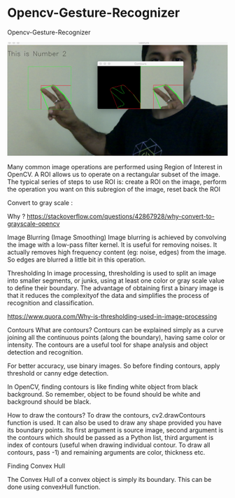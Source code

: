 # Opencv-Gesture-Recognizer
Opencv-Gesture-Recognizer

![Screenshot software](https://github.com/credo92/Opencv-Gesture-Recognizer/blob/master/sample.png "screenshot software")

Many common image operations are performed using Region of Interest in OpenCV. A ROI allows us to operate on a rectangular subset of the image. The typical series of steps to use ROI is: create a ROI on the image, perform the operation you want on this subregion of the image, reset back the ROI

Convert to gray scale :

Why ? https://stackoverflow.com/questions/42867928/why-convert-to-grayscale-opencv

Image Blurring (Image Smoothing)
Image blurring is achieved by convolving the image with a low-pass filter kernel. It is useful for removing noises. It actually removes high frequency content (eg: noise, edges) from the image. So edges are blurred a little bit in this operation.

Thresholding
In image processing, thresholding is used to split an image into smaller segments, or junks, using at least one color or gray scale value to define their boundary. The advantage of obtaining first a binary image is that it reduces the complexityof the data and simplifies the process of recognition and classification.



https://www.quora.com/Why-is-thresholding-used-in-image-processing


Contours
What are contours?
Contours can be explained simply as a curve joining all the continuous points (along the boundary), having same color or intensity. The contours are a useful tool for shape analysis and object detection and recognition.

For better accuracy, use binary images. So before finding contours, apply threshold or canny edge detection.

In OpenCV, finding contours is like finding white object from black background. So remember, object to be found should be white and background should be black.

How to draw the contours?
To draw the contours, cv2.drawContours function is used. It can also be used to draw any shape provided you have its boundary points. Its first argument is source image, second argument is the contours which should be passed as a Python list, third argument is index of contours (useful when drawing individual contour. To draw all contours, pass -1) and remaining arguments are color, thickness etc.

Finding Convex Hull

The Convex Hull of a convex object is simply its boundary.
This can be done using convexHull function.




